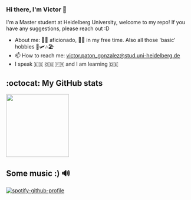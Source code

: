 ### Hi there, I'm Victor 👋
I'm a Master student at Heidelberg University, welcome to my repo! If you have any suggestions, please reach out :D

- About me: 🧗‍♂️ aficionado, 👨‍🍳 in my free time. Also all those 'basic' hobbies 📖🛩️🎶🏖️
- 📫 How to reach me: victor.paton_gonzalez@stud.uni-heidelberg.de
- I speak :es: :gb: :fr: and I am learning :de:

## :octocat: My GitHub stats
<a href="https://github.com/anuraghazra/github-readme-stats">
  <img height=170 align="center" src="https://github-readme-stats.vercel.app/api?username=vicpaton&hide=stars" />
</a>

## Some music :) 🔊
[![spotify-github-profile](https://spotify-github-profile.vercel.app/api/view?uid=21667wx7pmycall7xovnqedxy&cover_image=true&theme=natemoo-re&show_offline=false&background_color=121212&interchange=false&bar_color=53b14f&bar_color_cover=false)](https://github.com/kittinan/spotify-github-profile)


<!--
**vicpaton/vicpaton** is a ✨ _special_ ✨ repository because its `README.md` (this file) appears on your GitHub profile.

Here are some ideas to get you started:

- 🔭 I’m currently working on ...
- 🌱 I’m currently learning ...
- 👯 I’m looking to collaborate on ...
- 🤔 I’m looking for help with ...
- 💬 Ask me about ...
- 📫 How to reach me: ...
- 😄 Pronouns: ...
- ⚡ Fun fact: ...
-->
